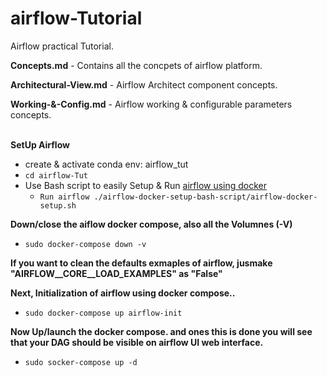 # airflow-Tutorial

Airflow practical Tutorial.

**Concepts.md** - Contains all the concpets of airflow platform.

**Architectural-View.md** - Airflow Architect component concepts.

**Working-&-Config.md** - Airflow working & configurable parameters concepts.
</br>
</br>





**SetUp Airflow**
- create & activate conda env: airflow_tut
- ```cd airflow-Tut```
- Use Bash script to easily Setup & Run [airflow using docker](https://github.com/BaliDataMan/airflow-docker-setup-bash-script)
    - ```Run airflow ./airflow-docker-setup-bash-script/airflow-docker-setup.sh```

**Down/close the aiflow docker compose, also all the Volumnes (-V)**
- ```sudo docker-compose down -v```

**If you want to clean the defaults exmaples of airflow, jusmake "AIRFLOW__CORE__LOAD_EXAMPLES" as "False"**

**Next, Initialization of airflow using docker compose..**
- ```sudo docker-compose up airflow-init```


**Now Up/launch the docker compose. and ones this is done you will see that your DAG should be visible on airflow UI web interface.**
- ```sudo socker-compose up -d```
